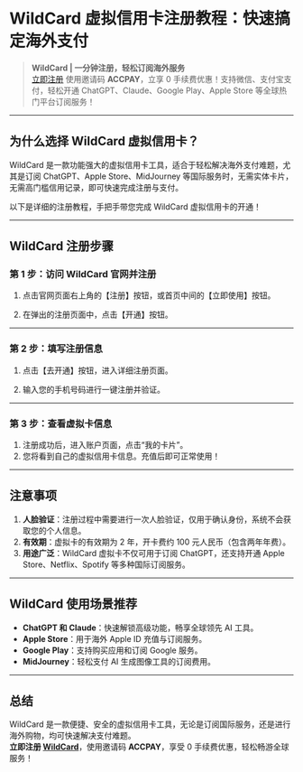 # WildCard 虚拟信用卡注册教程：快速搞定海外支付

> **WildCard | 一分钟注册，轻松订阅海外服务**  
> [立即注册](https://bit.ly/bewildcard) 使用邀请码 **ACCPAY**，立享 0 手续费优惠！支持微信、支付宝支付，轻松开通 ChatGPT、Claude、Google Play、Apple Store 等全球热门平台订阅服务！

---

## 为什么选择 WildCard 虚拟信用卡？

WildCard 是一款功能强大的虚拟信用卡工具，适合于轻松解决海外支付难题，尤其是订阅 ChatGPT、Apple Store、MidJourney 等国际服务时，无需实体卡片，无需高门槛信用记录，即可快速完成注册与支付。

以下是详细的注册教程，手把手带您完成 WildCard 虚拟信用卡的开通！

---

## WildCard 注册步骤

### 第 1 步：访问 WildCard 官网并注册

1. 点击官网页面右上角的【注册】按钮，或首页中间的【立即使用】按钮。  


2. 在弹出的注册页面中，点击【开通】按钮。  


---

### 第 2 步：填写注册信息

1. 点击【去开通】按钮，进入详细注册页面。  

2. 输入您的手机号码进行一键注册并验证。  


---

### 第 3 步：查看虚拟卡信息

1. 注册成功后，进入账户页面，点击“我的卡片”。  
2. 您将看到自己的虚拟信用卡信息。充值后即可正常使用！  


---

## 注意事项

1. **人脸验证**：注册过程中需要进行一次人脸验证，仅用于确认身份，系统不会获取您的个人信息。  
2. **有效期**：虚拟卡的有效期为 2 年，开卡费约 100 元人民币（包含两年年费）。  
3. **用途广泛**：WildCard 虚拟卡不仅可用于订阅 ChatGPT，还支持开通 Apple Store、Netflix、Spotify 等多种国际订阅服务。  


---

## WildCard 使用场景推荐

- **ChatGPT 和 Claude**：快速解锁高级功能，畅享全球领先 AI 工具。  
- **Apple Store**：用于海外 Apple ID 充值与订阅服务。  
- **Google Play**：支持购买应用和订阅 Google 服务。  
- **MidJourney**：轻松支付 AI 生成图像工具的订阅费用。

---

## 总结

WildCard 是一款便捷、安全的虚拟信用卡工具，无论是订阅国际服务，还是进行海外购物，均可快速解决支付难题。  
**立即注册 [WildCard](https://bit.ly/bewildcard)**，使用邀请码 **ACCPAY**，享受 0 手续费优惠，轻松畅游全球服务！

